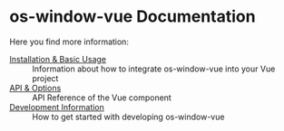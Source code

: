# os-window-vue Documentation

Here you find more information:

<dl>
  <dt><a href="./installation.md">Installation &amp; Basic Usage</a></dt>
  <dd>Information about how to integrate os-window-vue into your Vue project</dd>

  <dt><a href="./api.md">API & Options</a></dt>
  <dd>API Reference of the Vue component</a></dt>

  <dt><a href="./development.md">Development Information</a></dt>
  <dd>How to get started with developing os-window-vue</a></dd>
</dl>
